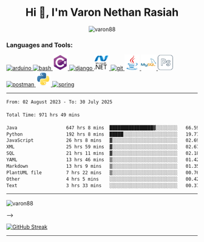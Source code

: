 <h1 align="center">Hi 👋, I'm Varon Nethan Rasiah</h1>
<p align="center"> <img src="https://komarev.com/ghpvc/?username=varon88&label=Profile%20views&color=0e75b6&style=flat" alt="varon88" /> </p>



<!-- <h3 align="left">Connect with me:  </h3> -->
<p align="left">
</p>

<h3 align="left">Languages and Tools:</h3>
<p align="left"> <a href="https://www.arduino.cc/" target="_blank" rel="noreferrer"> <img src="https://cdn.worldvectorlogo.com/logos/arduino-1.svg" alt="arduino" width="40" height="40"/> </a> <a href="https://www.gnu.org/software/bash/" target="_blank" rel="noreferrer"> <img src="https://www.vectorlogo.zone/logos/gnu_bash/gnu_bash-icon.svg" alt="bash" width="40" height="40"/> </a> <a href="https://www.w3schools.com/cs/" target="_blank" rel="noreferrer"> <img src="https://raw.githubusercontent.com/devicons/devicon/master/icons/csharp/csharp-original.svg" alt="csharp" width="40" height="40"/> </a> <a href="https://www.djangoproject.com/" target="_blank" rel="noreferrer"> <img src="https://cdn.worldvectorlogo.com/logos/django.svg" alt="django" width="40" height="40"/> </a> <a href="https://dotnet.microsoft.com/" target="_blank" rel="noreferrer"> <img src="https://raw.githubusercontent.com/devicons/devicon/master/icons/dot-net/dot-net-original-wordmark.svg" alt="dotnet" width="40" height="40"/> </a> <a href="https://git-scm.com/" target="_blank" rel="noreferrer"> <img src="https://www.vectorlogo.zone/logos/git-scm/git-scm-icon.svg" alt="git" width="40" height="40"/> </a> <a href="https://www.java.com" target="_blank" rel="noreferrer"> <img src="https://raw.githubusercontent.com/devicons/devicon/master/icons/java/java-original.svg" alt="java" width="40" height="40"/> </a> <a href="https://www.mysql.com/" target="_blank" rel="noreferrer"> <img src="https://raw.githubusercontent.com/devicons/devicon/master/icons/mysql/mysql-original-wordmark.svg" alt="mysql" width="40" height="40"/> </a> <a href="https://www.photoshop.com/en" target="_blank" rel="noreferrer"> <img src="https://raw.githubusercontent.com/devicons/devicon/master/icons/photoshop/photoshop-line.svg" alt="photoshop" width="40" height="40"/> </a> <a href="https://postman.com" target="_blank" rel="noreferrer"> <img src="https://www.vectorlogo.zone/logos/getpostman/getpostman-icon.svg" alt="postman" width="40" height="40"/> </a> <a href="https://www.python.org" target="_blank" rel="noreferrer"> <img src="https://raw.githubusercontent.com/devicons/devicon/master/icons/python/python-original.svg" alt="python" width="40" height="40"/> </a> <a href="https://spring.io/" target="_blank" rel="noreferrer"> <img src="https://www.vectorlogo.zone/logos/springio/springio-icon.svg" alt="spring" width="40" height="40"/> </a> </p>

---


<!--START_SECTION:waka-->

```txt
From: 02 August 2023 - To: 30 July 2025

Total Time: 971 hrs 49 mins

Java                  647 hrs 8 mins  ████████████████▓░░░░░░░░   66.59 %
Python                192 hrs 8 mins  █████░░░░░░░░░░░░░░░░░░░░   19.77 %
JavaScript            26 hrs 8 mins   ▓░░░░░░░░░░░░░░░░░░░░░░░░   02.69 %
XML                   25 hrs 59 mins  ▓░░░░░░░░░░░░░░░░░░░░░░░░   02.67 %
SQL                   21 hrs 11 mins  ▓░░░░░░░░░░░░░░░░░░░░░░░░   02.18 %
YAML                  13 hrs 46 mins  ▒░░░░░░░░░░░░░░░░░░░░░░░░   01.42 %
Markdown              13 hrs 9 mins   ▒░░░░░░░░░░░░░░░░░░░░░░░░   01.35 %
PlantUML file         7 hrs 22 mins   ▒░░░░░░░░░░░░░░░░░░░░░░░░   00.76 %
Other                 4 hrs 5 mins    ░░░░░░░░░░░░░░░░░░░░░░░░░   00.42 %
Text                  3 hrs 33 mins   ░░░░░░░░░░░░░░░░░░░░░░░░░   00.37 %
```

<!--END_SECTION:waka-->

---

<div>
<p><img align="center" src="https://github-readme-stats.vercel.app/api/top-langs?username=varon88&show_icons=true&theme=chartreuse-dark&locale=en&layout=compact" alt="varon88" /></p> -->
 <!-- it is what it is, 5 brs dont ask me why, it works 
<p><img align="center" src="https://github-readme-stats.vercel.app/api?username=varon88&show_icons=true&theme=chartreuse-dark&locale=en" alt="varon88" /></p>
</div>



<!-- <p><img align="center" src="https://github-readme-streak-stats.herokuapp.com/?user=varon88&" alt="varon88" /></p> --> 
[![GitHub Streak](https://github-readme-streak-stats.herokuapp.com?user=Varon88&theme=github-dark&date_format=M%20j%5B%2C%20Y%5D)](https://git.io/streak-stats)

---

<!-- <p align="left"> <a href="https://github.com/ryo-ma/github-profile-trophy"><img src="https://github-profile-trophy.vercel.app/?username=varon88" alt="varon88" /></a> </p> --> 

